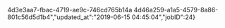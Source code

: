 4d3e3aa7-fbac-4719-ae9c-746cd765b14a
4d46a259-a1a5-4579-8a86-801c56d5d1b4","updated_at":"2019-06-15 04:45:04","jobID":24}
